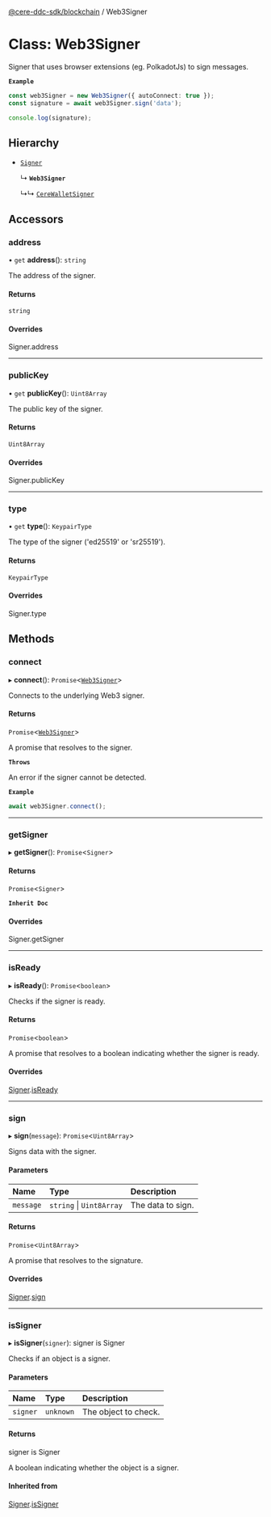 [@cere-ddc-sdk/blockchain](../README.md) / Web3Signer

# Class: Web3Signer

Signer that uses browser extensions (eg. PolkadotJs) to sign messages.

**`Example`**

```typescript
const web3Signer = new Web3Signer({ autoConnect: true });
const signature = await web3Signer.sign('data');

console.log(signature);
```

## Hierarchy

- [`Signer`](Signer.md)

  ↳ **`Web3Signer`**

  ↳↳ [`CereWalletSigner`](CereWalletSigner.md)

## Accessors

### address

• `get` **address**(): `string`

The address of the signer.

#### Returns

`string`

#### Overrides

Signer.address

___

### publicKey

• `get` **publicKey**(): `Uint8Array`

The public key of the signer.

#### Returns

`Uint8Array`

#### Overrides

Signer.publicKey

___

### type

• `get` **type**(): `KeypairType`

The type of the signer ('ed25519' or 'sr25519').

#### Returns

`KeypairType`

#### Overrides

Signer.type

## Methods

### connect

▸ **connect**(): `Promise`\<[`Web3Signer`](Web3Signer.md)\>

Connects to the underlying Web3 signer.

#### Returns

`Promise`\<[`Web3Signer`](Web3Signer.md)\>

A promise that resolves to the signer.

**`Throws`**

An error if the signer cannot be detected.

**`Example`**

```typescript
await web3Signer.connect();
```

___

### getSigner

▸ **getSigner**(): `Promise`\<`Signer`\>

#### Returns

`Promise`\<`Signer`\>

**`Inherit Doc`**

#### Overrides

Signer.getSigner

___

### isReady

▸ **isReady**(): `Promise`\<`boolean`\>

Checks if the signer is ready.

#### Returns

`Promise`\<`boolean`\>

A promise that resolves to a boolean indicating whether the signer is ready.

#### Overrides

[Signer](Signer.md).[isReady](Signer.md#isready)

___

### sign

▸ **sign**(`message`): `Promise`\<`Uint8Array`\>

Signs data with the signer.

#### Parameters

| Name | Type | Description |
| :------ | :------ | :------ |
| `message` | `string` \| `Uint8Array` | The data to sign. |

#### Returns

`Promise`\<`Uint8Array`\>

A promise that resolves to the signature.

#### Overrides

[Signer](Signer.md).[sign](Signer.md#sign)

___

### isSigner

▸ **isSigner**(`signer`): signer is Signer

Checks if an object is a signer.

#### Parameters

| Name | Type | Description |
| :------ | :------ | :------ |
| `signer` | `unknown` | The object to check. |

#### Returns

signer is Signer

A boolean indicating whether the object is a signer.

#### Inherited from

[Signer](Signer.md).[isSigner](Signer.md#issigner)
